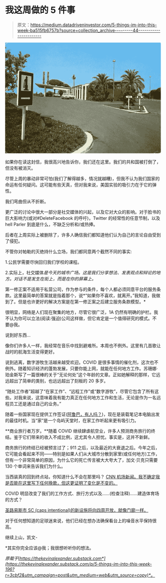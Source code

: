 # 我这周做的 5 件事

> 原文：<https://medium.datadriveninvestor.com/5-things-im-into-this-week-ba515fb6757b?source=collection_archive---------44----------------------->

![](img/c6ecdae334295cb2349e40e49016e9b7.png)

如果你在读这封信，我很高兴地告诉你，我们还在这里。我们的共和国被打倒了，但没有被消灭。

尽管上周的暴动非常可怕(我们了解得越多，情况就越糟)，但我不认为我们国家的命运有任何疑问。这可能有些天真，但对我来说，美国实验的吸引力在于它的弹性。

我们弯曲但从不折断。

更广泛的讨论中很大一部分是社交媒体的兴起，以及它对大众的影响。对于脸书的巨大影响力(或对#DeleteFacebook 的呼吁)，Twitter 的经常性的任意节制，以及 hell Parler 到底是什么，不缺乏分析和/或热捧。

后者在上周实际上被删除了，许多人确信我们都知道他们认为自己的言论自由受到了侵犯。

不管你对帕勒的灭绝持什么立场，我们都同意两个截然不同的事实:

1.公民学需要尽快回归我们学校的课程。

2.实际上，社交媒体*是今天的城市广场。这是我们分享想法、发表观点和辩论的地方。对话不是发生在街上，而是在你的屏幕上。*

第一修正案不适用于私营公司，作为参与的条件，每个人都必须同意平台的服务条款。这里最简单的答案就是指着那个，说*“如果你不喜欢，就离开。”我知道，我做到了。但是也许更好的解决方案是在第一修正案之后建立服务条款模型。*

很明显，网络是人们现在聚集的地方，尽管它很广泛，1A 仍然有明确的护栏。我不认为你可以立法(阅读:强迫)公司这样做，但它肯定是一个值得研究的模式。不要@我。

说到好东西…

像你们许多人一样，我经常在音乐中找到避难所。本周也不例外。这里有几首歌让战时的航海生活变得更好。

说到逃离，数字游牧生活越来越受欢迎。COVID 是很多事情的催化剂，这次也不例外。随着知识经济的蓬勃发展，只要你能上网，就能在任何地方工作。苏珊娜·珀金斯写了一篇很棒的关于“无论何处”这个年龄的文章。正如她解释的那样，它远远超出了简单的类别，也远远超出了刻板的 20 多岁。

“随处工作者”超越了“在家工作”、“远程工作”或“数字游牧”，尽管它包含了所有这些。对我来说，这意味着我有能力真正在任何地方工作和生活，无论是作为一名远程员工还是通过自己的业务。”

随着一些国家现在提供工作签证([阿鲁巴，有人吗？](https://www.afar.com/magazine/you-can-now-live-and-work-in-aruba-for-up-to-three-months))，现在是装载笔记本电脑出发的最佳时机。当“家”是一个岛屿天堂时，在家工作听起来更有吸引力。

**商业旅行者万岁。**随着 COVID 继续肆虐航空业，许多人预测商务旅行的终结。鉴于它们带来的收入不成比例，这尤其令人担忧。事实是，这并不新鲜。

商务旅行的终结已经被预言过了；911 之后，以及最近的大衰退之后。今年之后，它可能会看起来不同——特别是如果人们从大城市分散到家里(或任何地方)工作，但有一个非常简单的原因，为什么它的死亡传言被大大夸大了，加文·贝克只需要 130 个单词来告诉我们为什么。

当西装真的回到终点站，你知道什么不会在那里吗？ [CNN 机场新闻。我不确定我是否能在这里写下任何挽歌，但这更证明了变化是不变的。](https://www.latimes.com/entertainment-arts/business/story/2021-01-12/cnn-is-shutting-down-its-airport-network-on-mar-31)

COVID 明显改变了我们的工作方式、旅行方式以及……(检查注释)……建造体育场的方式？

[圣路易斯市 SC (caps intentional)的新设施将向四周开放，就像门廊一样。](https://twitter.com/MLS4theLou/status/1343591041899917312)

对于任何想知道的足球迷来说，他们已经在想办法确保看台上的噪音水平保持很高。

继续上山，凯文-

*其实你完全应该@我；我很想听听你的想法。

*原载于*[*https://thekevinalexander.substack.com*](https://thekevinalexander.substack.com/p/5-things-im-into-this-week-196?r=3cbf2&utm_campaign=post&utm_medium=web&utm_source=copy)*。*